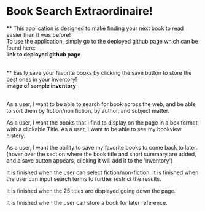 # Book Search Extraordinaire!

** This application is designed to make finding your next book to read easier then it was before!<br>
To use the application, simply go to the deployed github page which can be found here:<br>
**link to deployed github page**<br><br>

** Easily save your favorite books by clicking the save button to store the best ones in your inventory!<br>
**image of sample inventory**<br><br>

As a user, I want to be able to search for book across the web, and be able to sort them
by fiction/non fiction, by author, and subject matter.

As a user, I want the books that I find to display on the page in a box format, with a clickable Title.
As a user, I want to be able to see my bookview history.

As a user, I want the ability to save my favorite books to come back to later.
(hover over the section where the book title and short summary are added, and a save button appears, clicking it
will add it to the  'inventory')


It is finished when the user can select fiction/non-fiction.
It is finished when the user can input search terms to further restrict the results.

It is finished when the 25 titles are displayed going down the page.

It is finished when the user can store a book for later reference.